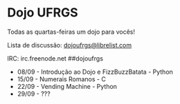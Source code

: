 # Dojo UFRGS

Todas as quartas-feiras um dojo para vocês!

Lista de discussão: dojoufrgs@librelist.com

IRC: irc.freenode.net \#\#dojoufrgs

* 08/09 - Introdução ao Dojo e FizzBuzzBatata - Python
* 15/09 - Numerais Romanos - C
* 22/09 - Vending Machine - Python
* 29/09 - ??? 



